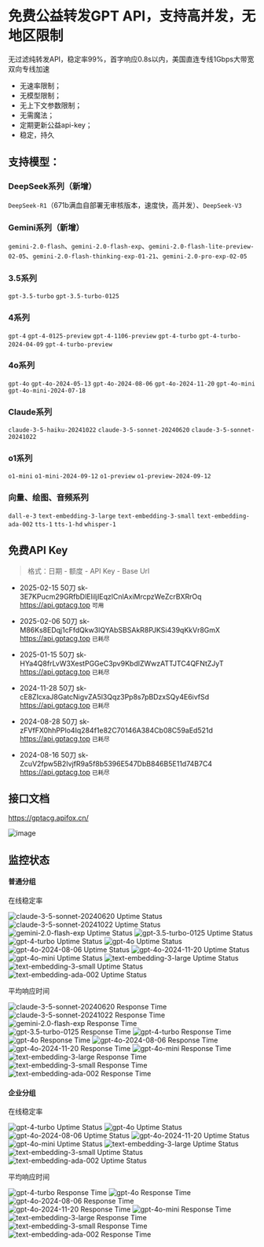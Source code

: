 # 免费公益转发GPT API，支持高并发，无地区限制

无过滤纯转发API，稳定率99%，首字响应0.8s以内，美国直连专线1Gbps大带宽双向专线加速

- 无速率限制；
- 无模型限制；
- 无上下文参数限制；
- 无需魔法；
- 定期更新公益api-key；
- 稳定，持久

## 支持模型：

### DeepSeek系列（新增）

`DeepSeek-R1`（671b满血自部署无审核版本，速度快，高并发）、`DeepSeek-V3`

### Gemini系列（新增）

`gemini-2.0-flash`、`gemini-2.0-flash-exp`、`gemini-2.0-flash-lite-preview-02-05`、`gemini-2.0-flash-thinking-exp-01-21`、`gemini-2.0-pro-exp-02-05`


### 3.5系列

`gpt-3.5-turbo` `gpt-3.5-turbo-0125` 

### 4系列

`gpt-4` `gpt-4-0125-preview` `gpt-4-1106-preview` `gpt-4-turbo` `gpt-4-turbo-2024-04-09` `gpt-4-turbo-preview` 

### 4o系列

`gpt-4o` `gpt-4o-2024-05-13` `gpt-4o-2024-08-06` `gpt-4o-2024-11-20` `gpt-4o-mini` `gpt-4o-mini-2024-07-18` 

### Claude系列

`claude-3-5-haiku-20241022` `claude-3-5-sonnet-20240620` `claude-3-5-sonnet-20241022` 

### o1系列

`o1-mini` `o1-mini-2024-09-12` `o1-preview` `o1-preview-2024-09-12` 

### 向量、绘图、音频系列

`dall-e-3` `text-embedding-3-large` `text-embedding-3-small` `text-embedding-ada-002` `tts-1` `tts-1-hd` `whisper-1`

## 免费API Key

>格式：日期 - 额度 - API Key - Base Url

- 2025-02-15 50刀 sk-3E7KPucm29GRfbDlEliIjlEqzlCnlAxiMrcpzWeZcrBXRrOq https://api.gptacg.top `可用`

- 2025-02-06 50刀 sk-M86Ks8EDqj1cFfdQkw3lQYAbSBSAkR8PJKSi439qKkVr8GmX https://api.gptacg.top `已耗尽`

- 2025-01-15 50刀 sk-HYa4Q8frLvW3XestPGGeC3pv9KbdIZWwzATTJTC4QFNtZJyT https://api.gptacg.top `已耗尽`
 
- 2024-11-28 50刀 sk-cE8ZIcxaJ8GatcNigvZA5l3Qqz3Pp8s7pBDzxSQy4E6ivfSd https://api.gptacg.top `已耗尽`

- 2024-08-28 50刀 sk-zFVfFX0hhPPlo4Iq284f1e82C70146A384Cb08C59aEd521d https://api.gptacg.top `已耗尽`

- 2024-08-16 50刀 sk-ZcuV2fpw5B2IvjfR9a5f8b5396E547DbB846B5E11d74B7C4 https://api.gptacg.top `已耗尽`

## 接口文档

https://gptacg.apifox.cn/

![image](https://github.com/user-attachments/assets/74825ba2-df24-4694-9864-03b1ead6036e)


## 监控状态

#### 普通分组

<p>在线稳定率</p>

<img src="https://uptime.stableapi.top/api/badge/68/uptime?labelPrefix=claude-3-5-sonnet-20240620+&style=flat-square" alt="claude-3-5-sonnet-20240620 Uptime Status">
<img src="https://uptime.stableapi.top/api/badge/69/uptime?labelPrefix=claude-3-5-sonnet-20241022+&style=flat-square" alt="claude-3-5-sonnet-20241022 Uptime Status">
<img src="https://uptime.stableapi.top/api/badge/70/uptime?labelPrefix=gemini-2.0-flash-exp+&style=flat-square" alt="gemini-2.0-flash-exp Uptime Status">
<img src="https://uptime.stableapi.top/api/badge/26/uptime?labelPrefix=gpt-3.5-turbo-0125+&style=flat-square" alt="gpt-3.5-turbo-0125 Uptime Status">
<img src="https://uptime.stableapi.top/api/badge/27/uptime?labelPrefix=gpt-4-turbo+&style=flat-square" alt="gpt-4-turbo Uptime Status">
<img src="https://uptime.stableapi.top/api/badge/24/uptime?labelPrefix=gpt-4o+&style=flat-square" alt="gpt-4o Uptime Status">
<img src="https://uptime.stableapi.top/api/badge/29/uptime?labelPrefix=gpt-4o-2024-08-06+&style=flat-square" alt="gpt-4o-2024-08-06 Uptime Status">
<img src="https://uptime.stableapi.top/api/badge/71/uptime?labelPrefix=gpt-4o-2024-11-20+&style=flat-square" alt="gpt-4o-2024-11-20 Uptime Status">
<img src="https://uptime.stableapi.top/api/badge/23/uptime?labelPrefix=gpt-4o-mini+&style=flat-square" alt="gpt-4o-mini Uptime Status">
<img src="https://uptime.stableapi.top/api/badge/30/uptime?labelPrefix=text-embedding-3-large+&style=flat-square" alt="text-embedding-3-large Uptime Status">
<img src="https://uptime.stableapi.top/api/badge/31/uptime?labelPrefix=text-embedding-3-small+&style=flat-square" alt="text-embedding-3-small Uptime Status">
<img src="https://uptime.stableapi.top/api/badge/32/uptime?labelPrefix=text-embedding-ada-002+&style=flat-square" alt="text-embedding-ada-002 Uptime Status">

<p>平均响应时间</p>

<img src="https://uptime.stableapi.top/api/badge/68/avg-response?labelPrefix=claude-3-5-sonnet-20240620+&style=flat-square" alt="claude-3-5-sonnet-20240620 Response Time">
<img src="https://uptime.stableapi.top/api/badge/69/avg-response?labelPrefix=claude-3-5-sonnet-20241022+&style=flat-square" alt="claude-3-5-sonnet-20241022 Response Time">
<img src="https://uptime.stableapi.top/api/badge/70/avg-response?labelPrefix=gemini-2.0-flash-exp+&style=flat-square" alt="gemini-2.0-flash-exp Response Time">
<img src="https://uptime.stableapi.top/api/badge/26/avg-response?labelPrefix=gpt-3.5-turbo-0125+&style=flat-square" alt="gpt-3.5-turbo-0125 Response Time">
<img src="https://uptime.stableapi.top/api/badge/27/avg-response?labelPrefix=gpt-4-turbo+&style=flat-square" alt="gpt-4-turbo Response Time">
<img src="https://uptime.stableapi.top/api/badge/24/avg-response?labelPrefix=gpt-4o+&style=flat-square" alt="gpt-4o Response Time">
<img src="https://uptime.stableapi.top/api/badge/29/avg-response?labelPrefix=gpt-4o-2024-08-06+&style=flat-square" alt="gpt-4o-2024-08-06 Response Time">
<img src="https://uptime.stableapi.top/api/badge/71/avg-response?labelPrefix=gpt-4o-2024-11-20+&style=flat-square" alt="gpt-4o-2024-11-20 Response Time">
<img src="https://uptime.stableapi.top/api/badge/23/avg-response?labelPrefix=gpt-4o-mini+&style=flat-square" alt="gpt-4o-mini Response Time">
<img src="https://uptime.stableapi.top/api/badge/30/avg-response?labelPrefix=text-embedding-3-large+&style=flat-square" alt="text-embedding-3-large Response Time">
<img src="https://uptime.stableapi.top/api/badge/31/avg-response?labelPrefix=text-embedding-3-small+&style=flat-square" alt="text-embedding-3-small Response Time">
<img src="https://uptime.stableapi.top/api/badge/32/avg-response?labelPrefix=text-embedding-ada-002+&style=flat-square" alt="text-embedding-ada-002 Response Time">

#### 企业分组

<p>在线稳定率</p>

<img src="https://uptime.stableapi.top/api/badge/94/uptime?labelPrefix=gpt-4-turbo+&style=flat-square" alt="gpt-4-turbo Uptime Status">
<img src="https://uptime.stableapi.top/api/badge/95/uptime?labelPrefix=gpt-4o+&style=flat-square" alt="gpt-4o Uptime Status">
<img src="https://uptime.stableapi.top/api/badge/96/uptime?labelPrefix=gpt-4o-2024-08-06+&style=flat-square" alt="gpt-4o-2024-08-06 Uptime Status">
<img src="https://uptime.stableapi.top/api/badge/97/uptime?labelPrefix=gpt-4o-2024-11-20+&style=flat-square" alt="gpt-4o-2024-11-20 Uptime Status">
<img src="https://uptime.stableapi.top/api/badge/98/uptime?labelPrefix=gpt-4o-mini+&style=flat-square" alt="gpt-4o-mini Uptime Status">
<img src="https://uptime.stableapi.top/api/badge/99/uptime?labelPrefix=text-embedding-3-large+&style=flat-square" alt="text-embedding-3-large Uptime Status">
<img src="https://uptime.stableapi.top/api/badge/100/uptime?labelPrefix=text-embedding-3-small+&style=flat-square" alt="text-embedding-3-small Uptime Status">
<img src="https://uptime.stableapi.top/api/badge/101/uptime?labelPrefix=text-embedding-ada-002+&style=flat-square" alt="text-embedding-ada-002 Uptime Status">

<p>平均响应时间</p>

<img src="https://uptime.stableapi.top/api/badge/94/avg-response?labelPrefix=gpt-4-turbo+&style=flat-square" alt="gpt-4-turbo Response Time">
<img src="https://uptime.stableapi.top/api/badge/95/avg-response?labelPrefix=gpt-4o+&style=flat-square" alt="gpt-4o Response Time">
<img src="https://uptime.stableapi.top/api/badge/96/avg-response?labelPrefix=gpt-4o-2024-08-06+&style=flat-square" alt="gpt-4o-2024-08-06 Response Time">
<img src="https://uptime.stableapi.top/api/badge/97/avg-response?labelPrefix=gpt-4o-2024-11-20+&style=flat-square" alt="gpt-4o-2024-11-20 Response Time">
<img src="https://uptime.stableapi.top/api/badge/98/avg-response?labelPrefix=gpt-4o-mini+&style=flat-square" alt="gpt-4o-mini Response Time">
<img src="https://uptime.stableapi.top/api/badge/99/avg-response?labelPrefix=text-embedding-3-large+&style=flat-square" alt="text-embedding-3-large Response Time">
<img src="https://uptime.stableapi.top/api/badge/100/avg-response?labelPrefix=text-embedding-3-small+&style=flat-square" alt="text-embedding-3-small Response Time">
<img src="https://uptime.stableapi.top/api/badge/101/avg-response?labelPrefix=text-embedding-ada-002+&style=flat-square" alt="text-embedding-ada-002 Response Time">
